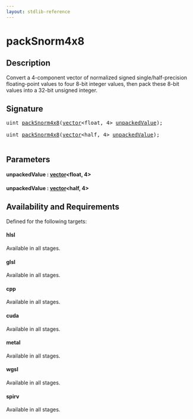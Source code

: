 ```yaml
---
layout: stdlib-reference
---
```


# packSnorm4x8

## Description

Convert a 4-component vector of normalized signed single/half-precision floating-point
values to four 8-bit integer values, then pack these 8-bit values into a
32-bit unsigned integer.




## Signature 

<pre>
<span class="code_keyword">uint</span> <a href="packsnorm4x8-4">packSnorm4x8</a>(<a href="../types/vector/index" class="code_type">vector</a>&lt;<span class="code_keyword">float</span>, 4&gt; <a href="packsnorm4x8-4#decl-unpackedValue" class="code_param">unpackedValue</a>);

<span class="code_keyword">uint</span> <a href="packsnorm4x8-4">packSnorm4x8</a>(<a href="../types/vector/index" class="code_type">vector</a>&lt;<span class="code_keyword">half</span>, 4&gt; <a href="packsnorm4x8-4#decl-unpackedValue" class="code_param">unpackedValue</a>);

</pre>

## Parameters

####  <a id="decl-unpackedValue"></a>unpackedValue  : [vector](../types/vector/index)\<float, 4\>
####  <a id="decl-unpackedValue"></a>unpackedValue  : [vector](../types/vector/index)\<half, 4\>

## Availability and Requirements

Defined for the following targets:

#### hlsl
Available in all stages.

#### glsl
Available in all stages.

#### cpp
Available in all stages.

#### cuda
Available in all stages.

#### metal
Available in all stages.

#### wgsl
Available in all stages.

#### spirv
Available in all stages.



